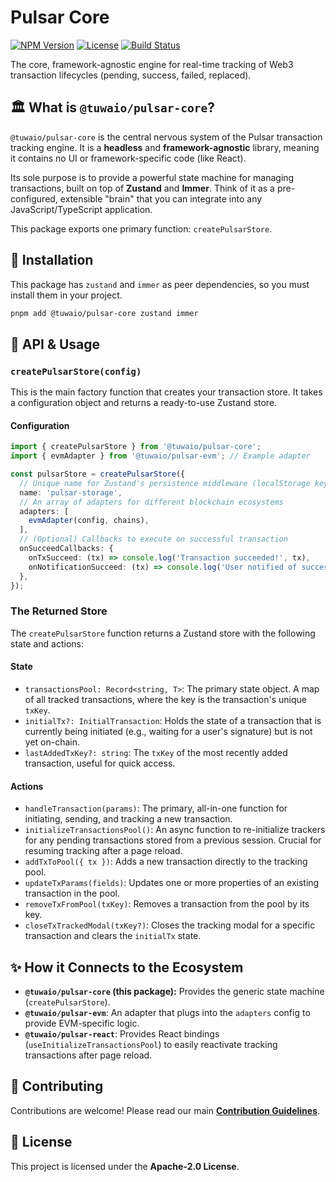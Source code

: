 # Pulsar Core

[![NPM Version](https://img.shields.io/npm/v/@tuwaio/pulsar-core.svg)](https://www.npmjs.com/package/@tuwaio/pulsar-core)
[![License](https://img.shields.io/npm/l/@tuwaio/pulsar-core.svg)](./LICENSE)
[![Build Status](https://img.shields.io/github/actions/workflow/status/TuwaIO/pulsar-core/release.yml?branch=main)](https://github.com/TuwaIO/pulsar-core/actions)

The core, framework-agnostic engine for real-time tracking of Web3 transaction lifecycles (pending, success, failed, replaced).

## 🏛️ What is `@tuwaio/pulsar-core`?

`@tuwaio/pulsar-core` is the central nervous system of the Pulsar transaction tracking engine. It is a **headless** and **framework-agnostic** library, meaning it contains no UI or framework-specific code (like React).

Its sole purpose is to provide a powerful state machine for managing transactions, built on top of **Zustand** and **Immer**. Think of it as a pre-configured, extensible "brain" that you can integrate into any JavaScript/TypeScript application.

This package exports one primary function: `createPulsarStore`.

## 💾 Installation

This package has `zustand` and `immer` as peer dependencies, so you must install them in your project.

```bash
pnpm add @tuwaio/pulsar-core zustand immer
```

## 🚀 API & Usage

### `createPulsarStore(config)`

This is the main factory function that creates your transaction store. It takes a configuration object and returns a ready-to-use Zustand store.

#### Configuration

```ts
import { createPulsarStore } from '@tuwaio/pulsar-core';
import { evmAdapter } from '@tuwaio/pulsar-evm'; // Example adapter

const pulsarStore = createPulsarStore({
  // Unique name for Zustand's persistence middleware (localStorage key)
  name: 'pulsar-storage',
  // An array of adapters for different blockchain ecosystems
  adapters: [
    evmAdapter(config, chains),
  ],
  // (Optional) Callbacks to execute on successful transaction
  onSucceedCallbacks: {
    onTxSucceed: (tx) => console.log('Transaction succeeded!', tx),
    onNotificationSucceed: (tx) => console.log('User notified of success!', tx),
  },
});
```

### The Returned Store

The `createPulsarStore` function returns a Zustand store with the following state and actions:

#### State
-   `transactionsPool: Record<string, T>`: The primary state object. A map of all tracked transactions, where the key is the transaction's unique `txKey`.
-   `initialTx?: InitialTransaction`: Holds the state of a transaction that is currently being initiated (e.g., waiting for a user's signature) but is not yet on-chain.
-   `lastAddedTxKey?: string`: The `txKey` of the most recently added transaction, useful for quick access.

#### Actions
-   `handleTransaction(params)`: The primary, all-in-one function for initiating, sending, and tracking a new transaction.
-   `initializeTransactionsPool()`: An async function to re-initialize trackers for any pending transactions stored from a previous session. Crucial for resuming tracking after a page reload.
-   `addTxToPool({ tx })`: Adds a new transaction directly to the tracking pool.
-   `updateTxParams(fields)`: Updates one or more properties of an existing transaction in the pool.
-   `removeTxFromPool(txKey)`: Removes a transaction from the pool by its key.
-   `closeTxTrackedModal(txKey?)`: Closes the tracking modal for a specific transaction and clears the `initialTx` state.

## ✨ How it Connects to the Ecosystem

-   **`@tuwaio/pulsar-core` (this package):** Provides the generic state machine (`createPulsarStore`).
-   **`@tuwaio/pulsar-evm`**: An adapter that plugs into the `adapters` config to provide EVM-specific logic.
-   **`@tuwaio/pulsar-react`**: Provides React bindings (`useInitializeTransactionsPool`) to easily reactivate tracking transactions after page reload.

## 🤝 Contributing

Contributions are welcome! Please read our main **[Contribution Guidelines](https://github.com/TuwaIO/workflows/blob/main/CONTRIBUTING.md)**.

## 📄 License

This project is licensed under the **Apache-2.0 License**.